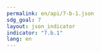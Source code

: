 ```yaml
---
permalink: en/api/7-b-1.json
sdg_goal: 7
layout: json_indicator
indicator: "7.b.1"
lang: en
---
```

